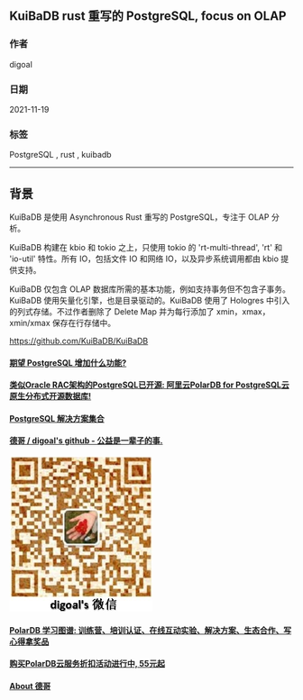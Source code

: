 ## KuiBaDB rust 重写的 PostgreSQL, focus on OLAP    
          
### 作者          
digoal          
          
### 日期          
2021-11-19          
          
### 标签       
PostgreSQL , rust , kuibadb    
        
----        
        
## 背景     
KuiBaDB 是使用 Asynchronous Rust 重写的 PostgreSQL，专注于 OLAP 分析。  
  
KuiBaDB 构建在 kbio 和 tokio 之上，只使用 tokio 的 'rt-multi-thread', 'rt' 和 'io-util' 特性。所有 IO，包括文件 IO 和网络 IO，以及异步系统调用都由 kbio 提供支持。  
  
KuiBaDB 仅包含 OLAP 数据库所需的基本功能，例如支持事务但不包含子事务。KuiBaDB 使用矢量化引擎，也是目录驱动的。KuiBaDB 使用了 Hologres 中引入的列式存储。不过作者删除了 Delete Map 并为每行添加了 xmin，xmax，xmin/xmax 保存在行存储中。  
  
https://github.com/KuiBaDB/KuiBaDB  
  
  
    
  
#### [期望 PostgreSQL 增加什么功能?](https://github.com/digoal/blog/issues/76 "269ac3d1c492e938c0191101c7238216")
  
  
#### [类似Oracle RAC架构的PostgreSQL已开源: 阿里云PolarDB for PostgreSQL云原生分布式开源数据库!](https://github.com/ApsaraDB/PolarDB-for-PostgreSQL "57258f76c37864c6e6d23383d05714ea")
  
  
#### [PostgreSQL 解决方案集合](https://yq.aliyun.com/topic/118 "40cff096e9ed7122c512b35d8561d9c8")
  
  
#### [德哥 / digoal's github - 公益是一辈子的事.](https://github.com/digoal/blog/blob/master/README.md "22709685feb7cab07d30f30387f0a9ae")
  
  
![digoal's wechat](../pic/digoal_weixin.jpg "f7ad92eeba24523fd47a6e1a0e691b59")
  
  
#### [PolarDB 学习图谱: 训练营、培训认证、在线互动实验、解决方案、生态合作、写心得拿奖品](https://www.aliyun.com/database/openpolardb/activity "8642f60e04ed0c814bf9cb9677976bd4")
  
  
#### [购买PolarDB云服务折扣活动进行中, 55元起](https://www.aliyun.com/activity/new/polardb-yunparter?userCode=bsb3t4al "e0495c413bedacabb75ff1e880be465a")
  
  
#### [About 德哥](https://github.com/digoal/blog/blob/master/me/readme.md "a37735981e7704886ffd590565582dd0")
  
